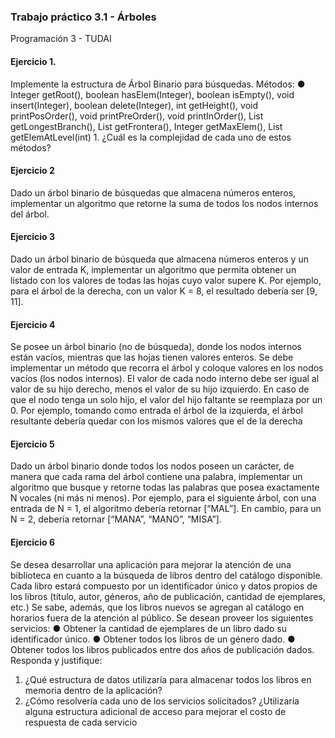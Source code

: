 ### Trabajo práctico 3.1 - Árboles
Programación 3 - TUDAI
#### Ejercicio 1. 
Implemente la estructura de Árbol Binario para búsquedas.
    Métodos:
    ● Integer getRoot(), boolean hasElem(Integer), boolean isEmpty(), void insert(Integer),
    boolean delete(Integer), int getHeight(), void printPosOrder(), void printPreOrder(), void
    printInOrder(), List getLongestBranch(), List getFrontera(), Integer getMaxElem(), List
    getElemAtLevel(int)
    1. ¿Cuál es la complejidad de cada uno de estos métodos?
#### Ejercicio 2
   Dado un árbol binario de búsquedas que almacena números enteros, implementar un algoritmo
   que retorne la suma de todos los nodos internos del árbol.
#### Ejercicio 3
   Dado un árbol binario de búsqueda que almacena
   números enteros y un valor de entrada K, implementar un
   algoritmo que permita obtener un listado con los valores
   de todas las hojas cuyo valor supere K. Por ejemplo, para
   el árbol de la derecha, con un valor K = 8, el resultado
   debería ser [9, 11].
#### Ejercicio 4
   Se posee un árbol binario (no de búsqueda), donde los nodos internos están vacíos, mientras
   que las hojas tienen valores enteros. Se debe implementar un método que recorra el árbol y
   coloque valores en los nodos vacíos (los nodos internos). El valor de cada nodo interno debe
   ser igual al valor de su hijo derecho, menos el valor de su hijo izquierdo. En caso de que el
   nodo tenga un solo hijo, el valor del hijo faltante se reemplaza por un 0. Por ejemplo, tomando
   como entrada el árbol de la izquierda, el árbol resultante debería quedar con los mismos
   valores que el de la derecha

#### Ejercicio 5
Dado un árbol binario donde todos los nodos poseen un carácter, de manera que cada rama del
árbol contiene una palabra, implementar un algoritmo que busque y retorne todas las palabras
que posea exactamente N vocales (ni más ni menos). Por ejemplo, para el siguiente árbol, con
una entrada de N = 1, el algoritmo debería retornar [“MAL”]. En cambio, para un N = 2, debería
retornar [“MANA”, “MANO”, “MISA”].

#### Ejercicio 6
Se desea desarrollar una aplicación para mejorar la atención de una biblioteca en cuanto a la
búsqueda de libros dentro del catálogo disponible. Cada libro estará compuesto por un
identificador único y datos propios de los libros (título, autor, géneros, año de publicación,
cantidad de ejemplares, etc.)
Se sabe, además, que los libros nuevos se agregan al catálogo en horarios fuera de la atención
al público.
Se desean proveer los siguientes servicios:
● Obtener la cantidad de ejemplares de un libro dado su identificador único.
● Obtener todos los libros de un género dado.
● Obtener todos los libros publicados entre dos años de publicación dados.
Responda y justifique:
1) ¿Qué estructura de datos utilizaría para almacenar todos los libros en memoria dentro
   de la aplicación?
2) ¿Cómo resolvería cada uno de los servicios solicitados? ¿Utilizaría alguna estructura
   adicional de acceso para mejorar el costo de respuesta de cada servicio
